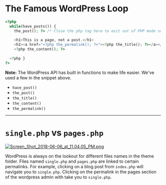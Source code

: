 # The Famous WordPress Loop

```php
<?php
  while(have_posts()) {
    the_post(); ?> /* Close the php tag here to exit out of PHP mode so we can enter HTML mode */
    
    <h1>This is a page, not a post.</h1>
    <h2><a href="<?php the_permalink(); ?>"><?php the_title(); ?></a></h2>
    <?php the_content(); ?>
    
  <?php }
?>
```

**Note:** The WordPress API has built in functions to make life easier. We've used a few in the snippet above.

- `have_post()`
- `the_post()`
- `the_title()`
- `the_content()`
- `the_permalink()`

---

# `single.php` vs `pages.php`
[![Screen_Shot_2018-06-06_at_11.04.05_PM.png](https://s15.postimg.cc/80x0ykpqj/Screen_Shot_2018-06-06_at_11.04.05_PM.png)](https://postimg.cc/image/czkjd3tjb/)

WordPress is always on the lookout for different files names in the theme folder. Files named `single.php` and `pages.php` are linked to certain permalinks. For example, clicking on a blog post from `index.php` will navigate you to `single.php`. Clicking on the permalink in the pages section of the wordpress admin with take you to `single.php`.
